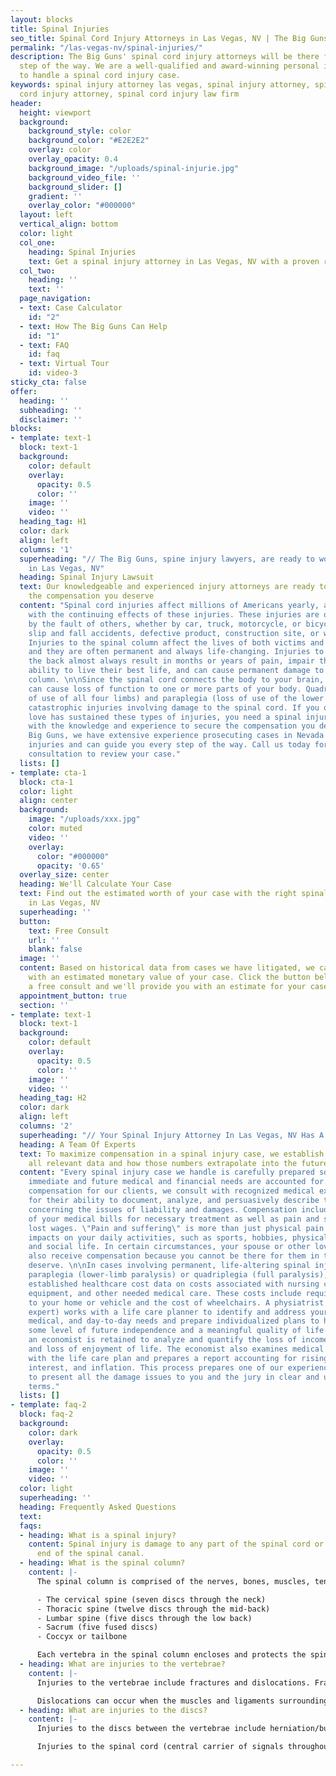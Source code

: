 ```yaml
---
layout: blocks
title: Spinal Injuries
seo_title: Spinal Cord Injury Attorneys in Las Vegas, NV | The Big Guns
permalink: "/las-vegas-nv/spinal-injuries/"
description: The Big Guns' spinal cord injury attorneys will be there for you every
  step of the way. We are a well-qualified and award-winning personal injury law firm
  to handle a spinal cord injury case.
keywords: spinal injury attorney las vegas, spinal injury attorney, spine injury lawyers,spinal
  cord injury attorney, spinal cord injury law firm
header:
  height: viewport
  background:
    background_style: color
    background_color: "#E2E2E2"
    overlay: color
    overlay_opacity: 0.4
    background_image: "/uploads/spinal-injurie.jpg"
    background_video_file: ''
    background_slider: []
    gradient: ''
    overlay_color: "#000000"
  layout: left
  vertical_align: bottom
  color: light
  col_one:
    heading: Spinal Injuries
    text: Get a spinal injury attorney in Las Vegas, NV with a proven record
  col_two:
    heading: ''
    text: ''
  page_navigation:
  - text: Case Calculator
    id: "2"
  - text: How The Big Guns Can Help
    id: "1"
  - text: FAQ
    id: faq
  - text: Virtual Tour
    id: video-3
sticky_cta: false
offer:
  heading: ''
  subheading: ''
  disclaimer: ''
blocks:
- template: text-1
  block: text-1
  background:
    color: default
    overlay:
      opacity: 0.5
      color: ''
    image: ''
    video: ''
  heading_tag: H1
  color: dark
  align: left
  columns: '1'
  superheading: "// The Big Guns, spine injury lawyers, are ready to work for you
    in Las Vegas, NV"
  heading: Spinal Injury Lawsuit
  text: Our knowledgeable and experienced injury attorneys are ready to help you get
    the compensation you deserve
  content: "Spinal cord injuries affect millions of Americans yearly, and many live
    with the continuing effects of these injuries. These injuries are often caused
    by the fault of others, whether by car, truck, motorcycle, or bicycle accidents,
    slip and fall accidents, defective product, construction site, or workplace mishaps.
    Injuries to the spinal column affect the lives of both victims and their families,
    and they are often permanent and always life-changing. Injuries to the neck or
    the back almost always result in months or years of pain, impair the victim's
    ability to live their best life, and can cause permanent damage to the spinal
    column. \n\nSince the spinal cord connects the body to your brain, damaging it
    can cause loss of function to one or more parts of your body. Quadriplegia (loss
    of use of all four limbs) and paraplegia (loss of use of the lower limbs) are
    catastrophic injuries involving damage to the spinal cord. If you or someone you
    love has sustained these types of injuries, you need a spinal injury attorney
    with the knowledge and experience to secure the compensation you deserve. At The
    Big Guns, we have extensive experience prosecuting cases in Nevada involving spinal
    injuries and can guide you every step of the way. Call us today for a no-obligation
    consultation to review your case."
  lists: []
- template: cta-1
  block: cta-1
  color: light
  align: center
  background:
    image: "/uploads/xxx.jpg"
    color: muted
    video: ''
    overlay:
      color: "#000000"
      opacity: '0.65'
  overlay_size: center
  heading: We'll Calculate Your Case
  text: Find out the estimated worth of your case with the right spinal injury attorney
    in Las Vegas, NV
  superheading: ''
  button:
    text: Free Consult
    url: ''
    blank: false
  image: ''
  content: Based on historical data from cases we have litigated, we can provide you
    with an estimated monetary value of your case. Click the button below, to schedule
    a free consult and we'll provide you with an estimate for your case.
  appointment_button: true
  section: ''
- template: text-1
  block: text-1
  background:
    color: default
    overlay:
      opacity: 0.5
      color: ''
    image: ''
    video: ''
  heading_tag: H2
  color: dark
  align: left
  columns: '2'
  superheading: "// Your Spinal Injury Attorney In Las Vegas, NV Has A Curated Team"
  heading: A Team Of Experts
  text: To maximize compensation in a spinal injury case, we establish and document
    all relevant data and how those numbers extrapolate into the future
  content: "Every spinal injury case we handle is carefully prepared so that the victim's
    immediate and future medical and financial needs are accounted for. To maximize
    compensation for our clients, we consult with recognized medical experts selected
    for their ability to document, analyze, and persuasively describe their findings
    concerning the issues of liability and damages. Compensation includes recovery
    of your medical bills for necessary treatment as well as pain and suffering and
    lost wages. \"Pain and suffering\" is more than just physical pain and also includes
    impacts on your daily activities, such as sports, hobbies, physical activities,
    and social life. In certain circumstances, your spouse or other loved ones can
    also receive compensation because you cannot be there for them in the way they
    deserve. \n\nIn cases involving permanent, life-altering spinal injury, such as
    paraplegia (lower-limb paralysis) or quadriplegia (full paralysis), we work with
    established healthcare cost data on costs associated with nursing care, medical
    equipment, and other needed medical care. These costs include required changes
    to your home or vehicle and the cost of wheelchairs. A physiatrist (physical rehabilitative
    expert) works with a life care planner to identify and address your physical,
    medical, and day-to-day needs and prepare individualized plans to help you achieve
    some level of future independence and a meaningful quality of life. Frequently,
    an economist is retained to analyze and quantify the loss of income, earning capacity,
    and loss of enjoyment of life. The economist also examines medical costs associated
    with the life care plan and prepares a report accounting for rising medical expenses,
    interest, and inflation. This process prepares one of our experienced trial attorneys
    to present all the damage issues to you and the jury in clear and understandable
    terms."
  lists: []
- template: faq-2
  block: faq-2
  background:
    color: dark
    overlay:
      opacity: 0.5
      color: ''
    image: ''
    video: ''
  color: light
  superheading: ''
  heading: Frequently Asked Questions
  text: 
  faqs:
  - heading: What is a spinal injury?
    content: Spinal injury is damage to any part of the spinal cord or nerves at the
      end of the spinal canal.
  - heading: What is the spinal column?
    content: |-
      The spinal column is comprised of the nerves, bones, muscles, tendons, and other tissues that reach from the base of the skull to the tailbone. The spinal column encloses the spinal cord and the fluid surrounding the spinal cord. It is also called the backbone, spine, or vertebral column. It is made up of five parts:

      - The cervical spine (seven discs through the neck)
      - Thoracic spine (twelve discs through the mid-back)
      - Lumbar spine (five discs through the low back)
      - Sacrum (five fused discs)
      - Coccyx or tailbone

      Each vertebra in the spinal column encloses and protects the spinal cord, connecting the brain to the rest of the body. The vertebrae are separated by discs that provide cushion and allow the spine to flex and rotate. Nerves exit through spaces (foramen) between the discs and go out to every part of the body.
  - heading: What are injuries to the vertebrae?
    content: |-
      Injuries to the vertebrae include fractures and dislocations. Fractures can occur from a compression fracture, often caused by hyperflexion (front to back) injury in which part of the spinal column is forced forward and downward. A more serious form of compression fracture is a burst fracture, where the bones are shattered and may pierce the spinal cord.

      Dislocations can occur when the muscles and ligaments surrounding the spinal column are injured or torn. If too much abnormal movement occurs, this can cause injury to the spinal cord. These two types of injuries can also occur together, increasing the risk of injury to the spinal cord.
  - heading: What are injuries to the discs?
    content: |-
      Injuries to the discs between the vertebrae include herniation/bulges and slips/dislocations. A herniated disc is when the inner part of the disc swells and pushes through the outer membrane. This can be caused by the aging process or a violent spine injury. A herniated disc can push into the surrounding nerves and cause localized pain and shooting pain down the arms and/or legs (radiculopathy). A slipped disc occurs when the disc shifts out of its normal position between the vertebrae, pushing against the surrounding nerves causing pain, numbness, tingling, and other symptoms.

      Injuries to the spinal cord (central carrier of signals throughout the body) include bruises and partial or complete tears. A mild bruise (contusion) may cause the temporary loss of some function below the injury site. A complete severing of the spinal cord (transection) will cause a total and permanent loss of sensation and movement below the injury site.

---
```

